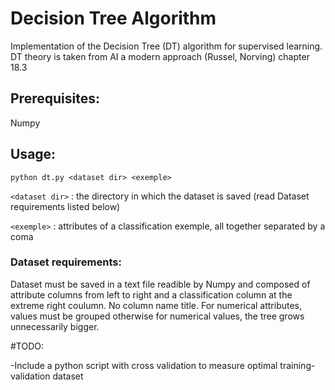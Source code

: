 


# Decision Tree Algorithm

Implementation of the Decision Tree (DT) algorithm for supervised learning.
DT theory is taken from AI a modern approach (Russel, Norving) chapter 18.3

## Prerequisites:

Numpy

## Usage:
```
python dt.py <dataset dir> <exemple>
```
`<dataset dir>` : the directory in which the dataset is saved (read Dataset requirements listed below)

`<exemple>` : attributes of a classification exemple, all together separated by a coma


### Dataset requirements:

Dataset must be saved in a text file readible by Numpy and composed of
attribute columns from left to right and a classification column at the
extreme right coulumn. No column name title. For numerical attributes, values
must be grouped otherwise for numerical values, the tree grows unnecessarily bigger.

#TODO:

-Include a python script with cross validation to measure optimal training-validation dataset 
